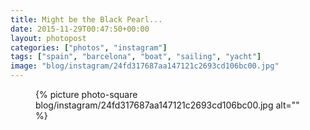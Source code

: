 ```yaml
---
title: Might be the Black Pearl...
date: 2015-11-29T00:47:50+00:00
layout: photopost
categories: ["photos", "instagram"]
tags: ["spain", "barcelona", "boat", "sailing", "yacht"]
image: "blog/instagram/24fd317687aa147121c2693cd106bc00.jpg"
---
```


<figure class="photo photo--square">
  {% picture photo-square blog/instagram/24fd317687aa147121c2693cd106bc00.jpg alt="" %}
</figure>



